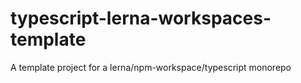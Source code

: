 # typescript-lerna-workspaces-template
A template project for a lerna/npm-workspace/typescript monorepo
